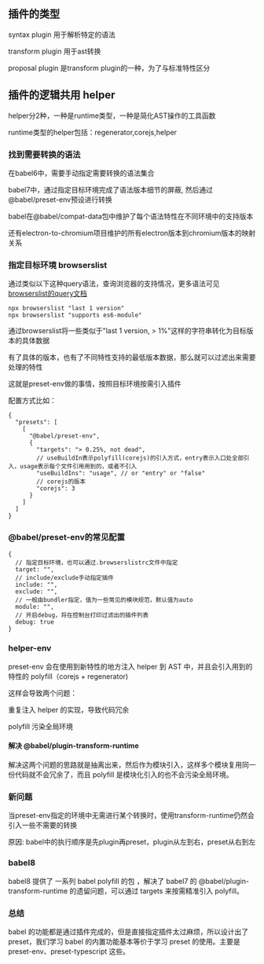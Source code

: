 ## 插件的类型

syntax plugin 用于解析特定的语法

transform plugin 用于ast转换

proposal plugin 是transform plugin的一种，为了与标准特性区分

## 插件的逻辑共用 helper

helper分2种，一种是runtime类型，一种是简化AST操作的工具函数

runtime类型的helper包括：regenerator,corejs,helper

### 找到需要转换的语法

在babel6中，需要手动指定需要转换的语法集合

babel7中，通过指定目标环境完成了语法版本细节的屏蔽, 然后通过@babel/preset-env预设进行转换

babel在@babel/compat-data包中维护了每个语法特性在不同环境中的支持版本

还有electron-to-chromium项目维护的所有electron版本到chromium版本的映射关系

### 指定目标环境 browserslist

通过类似以下这种query语法，查询浏览器的支持情况，更多语法可见 [browserslist的query文档](https://link.juejin.cn/?target=https%3A%2F%2Fgithub.com%2Fbrowserslist%2Fbrowserslist%23queries)

```shell
npx browserslist "last 1 version"
npx browserslist "supports es6-module"
```

通过browserslist将一些类似于"last 1 version, > 1%"这样的字符串转化为目标版本的具体数据

有了具体的版本，也有了不同特性支持的最低版本数据，那么就可以过滤出来需要处理的特性

这就是preset-env做的事情，按照目标环境按需引入插件

配置方式比如：

```json5
{
  "presets": [
    [
      "@babel/preset-env",
      {
        "targets": "> 0.25%, not dead",
        // useBuildIn表示polyfill(corejs)的引入方式，entry表示入口处全部引入，usage表示每个文件引用用到的，或者不引入
        "useBuildIns": "usage", // or "entry" or "false"
        // corejs的版本
        "corejs": 3 
      }
    ]
  ]
}
```

### @babel/preset-env的常见配置

```json5
{
  // 指定目标环境，也可以通过.browserslistrc文件中指定
  target: "",
  // include/exclude手动指定插件
  include: "",
  exclude: "",
  // 一般由bundler指定，值为一些常见的模块规范，默认值为auto
  module: "",
  // 开启debug，将在控制台打印过滤出的插件列表
  debug: true
}
```

### helper-env

preset-env 会在使用到新特性的地方注入 helper 到 AST 中，并且会引入用到的特性的 polyfill（corejs + regenerator)

这样会导致两个问题：

重复注入 helper 的实现，导致代码冗余

polyfill 污染全局环境

#### 解决 @babel/plugin-transform-runtime

解决这两个问题的思路就是抽离出来，然后作为模块引入，这样多个模块复用同一份代码就不会冗余了，而且 polyfill 是模块化引入的也不会污染全局环境。

### 新问题

当preset-env指定的环境中无需进行某个转换时，使用transform-runtime仍然会引入一些不需要的转换

原因: babel中的执行顺序是先plugin再preset，plugin从左到右，preset从右到左

### babel8

babel8 提供了 一系列 babel polyfill 的包 ，解决了 babel7 的 @babel/plugin-transform-runtime 的遗留问题，可以通过 targets 来按需精准引入 polyfill。

### 总结

babel 的功能都是通过插件完成的，但是直接指定插件太过麻烦，所以设计出了 preset，我们学习 babel 的内置功能基本等价于学习 preset 的使用。主要是 preset-env、preset-typescript 这些。
